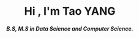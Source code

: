 <h1 align="center">Hi , I'm Tao YANG </h1>
<h5 align="center">B.S, M.S in Data Science and Computer Science.</h5>
